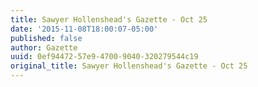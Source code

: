 ```yaml
---
title: Sawyer Hollenshead's Gazette - Oct 25
date: '2015-11-08T18:00:07-05:00'
published: false
author: Gazette
uuid: 0ef94472-57e9-4700-9040-320279544c19
original_title: Sawyer Hollenshead's Gazette - Oct 25
---
```


